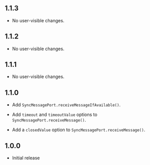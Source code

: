 ## 1.1.3

* No user-visible changes.

## 1.1.2

* No user-visible changes.

## 1.1.1

* No user-visible changes.

## 1.1.0

* Add `SyncMessagePort.receiveMessageIfAvailable()`.

* Add `timeout` and `timeoutValue` options to
  `SyncMessagePort.receiveMessage()`.

* Add a `closedValue` option to `SyncMessagePort.receiveMessage()`.

## 1.0.0

* Initial release
